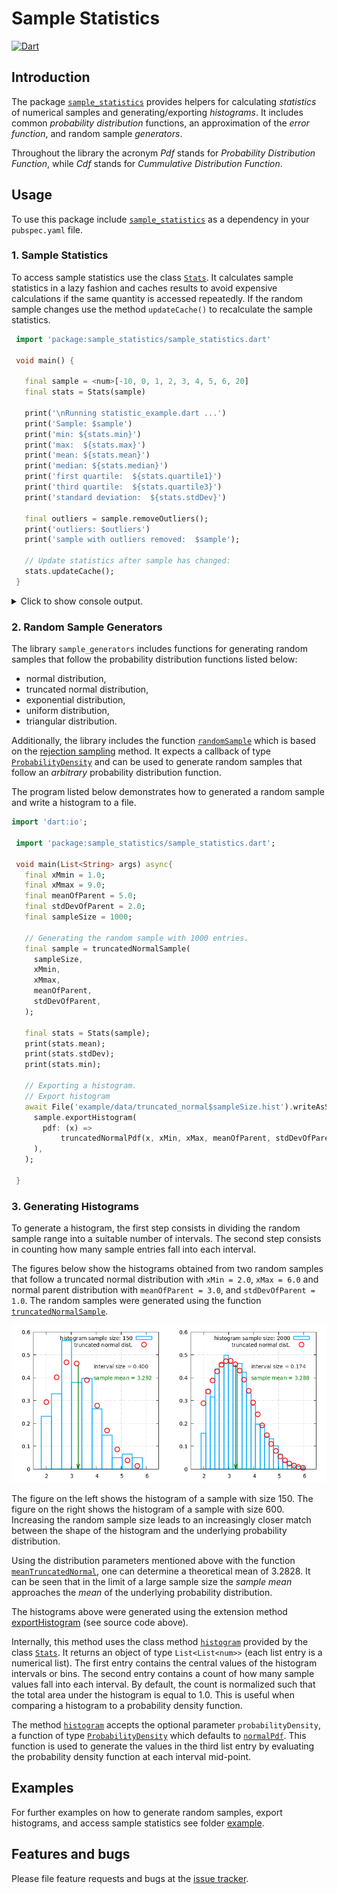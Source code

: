
# Sample Statistics
[![Dart](https://github.com/simphotonics/sample_statistics/actions/workflows/dart.yml/badge.svg)](https://github.com/simphotonics/sample_statistics/actions/workflows/dart.yml)


## Introduction

The package [`sample_statistics`][sample_statistics] provides helpers for
calculating *statistics* of numerical samples and generating/exporting
*histograms*. It includes common *probability
distribution* functions, an approximation of the *error function*,
and random sample *generators*.


Throughout the library the acronym *Pdf* stands for *Probability Distribution
Function*, while *Cdf* stands for *Cummulative Distribution Function*.

## Usage

To use this package include [`sample_statistics`][sample_statistics]
as a dependency in your `pubspec.yaml` file.

### 1. Sample Statistics

To access sample statistics use the class [`Stats`][Stats].
It calculates sample statistics in a lazy fashion and caches results
to avoid expensive calculations if the
same quantity is accessed repeatedly. If the random sample changes
use the method `updateCache()` to recalculate the sample statistics.

```Dart
 import 'package:sample_statistics/sample_statistics.dart'

 void main() {

   final sample = <num>[-10, 0, 1, 2, 3, 4, 5, 6, 20]
   final stats = Stats(sample)

   print('\nRunning statistic_example.dart ...')
   print('Sample: $sample')
   print('min: ${stats.min}')
   print('max:  ${stats.max}')
   print('mean: ${stats.mean}')
   print('median: ${stats.median}')
   print('first quartile:  ${stats.quartile1}')
   print('third quartile:  ${stats.quartile3}')
   print('standard deviation:  ${stats.stdDev}')

   final outliers = sample.removeOutliers();
   print('outliers: $outliers')
   print('sample with outliers removed:  $sample');

   // Update statistics after sample has changed:
   stats.updateCache();
 }
```

<details>  <summary> Click to show console output. </summary>

 ```Console
  $ dart  sample_statistics_example.dart

  Running sample_statistic_example.dart ...
  Sample: [-10, 0, 1, 2, 3, 4, 5, 6, 20]
  min: -10
  max: 20
  mean: 3.4444444444444446
  median: 3
  first quartile: 1
  third quartile: 5
  standard deviation: 7.779960011322538
  outliers:[-10, 20]
  sample with outliers removed: [0, 1, 2, 3, 4, 5, 6]

 ```
</details>

### 2. Random Sample Generators

The library `sample_generators` includes functions for generating random samples
that follow the probability distribution functions listed below:
 * normal distribution,
 * truncated normal distribution,
 * exponential distribution,
 * uniform distribution,
 * triangular distribution.

Additionally, the library includes the function [`randomSample`][randomSample]
which is based on the [rejection sampling][rejection-sampling] method.
It expects a callback of type [`ProbabilityDensity`][ProbabilityDensity]
and can be used to generate random samples that follow
an *arbitrary* probability distribution function.

The program listed below demonstrates how to generated a random sample
and write a histogram to a file.

```Dart
import 'dart:io';

 import 'package:sample_statistics/sample_statistics.dart';

 void main(List<String> args) async{
   final xMmin = 1.0;
   final xMmax = 9.0;
   final meanOfParent = 5.0;
   final stdDevOfParent = 2.0;
   final sampleSize = 1000;

   // Generating the random sample with 1000 entries.
   final sample = truncatedNormalSample(
     sampleSize,
     xMmin,
     xMmax,
     meanOfParent,
     stdDevOfParent,
   );

   final stats = Stats(sample);
   print(stats.mean);
   print(stats.stdDev);
   print(stats.min);

   // Exporting a histogram.
   // Export histogram
   await File('example/data/truncated_normal$sampleSize.hist').writeAsString(
     sample.exportHistogram(
       pdf: (x) =>
           truncatedNormalPdf(x, xMin, xMax, meanOfParent, stdDevOfParent),
     ),
   );

 }
```

### 3. Generating Histograms

To generate a histogram, the first step consists in dividing the random
sample range into a suitable number of intervals.
The second step consists in counting how many sample entries fall into each
interval.

The figures below show the histograms obtained from two random samples that
follow a truncated normal distribution with
`xMin = 2.0`, `xMax = 6.0` and normal parent distribution
with `meanOfParent = 3.0`, and `stdDevOfParent = 1.0`.
The random samples were generated using the function
[`truncatedNormalSample`][truncatedNormalSample].

![Histogram](https://raw.githubusercontent.com/simphotonics/sample_statistics/main/images/histogram_truncated_normal.png)


The figure on the left shows the histogram of a sample with size 150.
The figure on the right shows the histogram of a sample with size 600.
Increasing the random sample size leads to an increasingly
closer match between the shape of the histogram and
the underlying probability distribution.

Using the distribution parameters mentioned above with the function
[`meanTruncatedNormal`][meanTruncatedNormal],  one can determine
a theoretical mean of 3.2828. It can be seen that in the limit of a
large sample size the *sample mean* approaches
the *mean* of the underlying probability distribution.

The histograms above were generated using the extension method
[exportHistogram][exportHistogram] (see source code above).

Internally, this method uses the class method
[`histogram`][histogram] provided by the class [`Stats`][Stats].
It returns an object of type `List<List<num>>` (each list entry is a numerical list).
The first entry contains the central values of the histogram intervals or bins.
The second entry contains a count of how many sample values fall into each interval.
By default, the count is normalized such that the total area
under the histogram is equal to 1.0.
This is useful when comparing a histogram to a probability density function.

The method [`histogram`][histogram] accepts the optional parameter
`probabilityDensity`,
a function of type [`ProbabilityDensity`][ProbabilityDensity] which defaults
to [`normalPdf`][normalPdf].
This function is used to
generate the values in the third list entry by evaluating the
probability density function at each interval mid-point.


## Examples

For further examples on how to generate random samples, export histograms,
and access sample statistics see folder [example].



## Features and bugs

Please file feature requests and bugs at the [issue tracker].

[issue tracker]: https://github.com/simphotonics/sample_statistics/issues

[example]: https://github.com/simphotonics/sample_statistics/tree/main/example

[exportHistogram]:https://pub.dev/documentation/sample_statistics/latest/sample_statistics/StatisticsUtils/exportHistogram.html

[histogram]: https://pub.dev/documentation/sample_statistics/latest/sample_statistics/Stats/histogram.html

[meanTruncatedNormal]: https://pub.dev/documentation/sample_statistics/latest/sample_statistics/meanTruncatedNormal.html

[ProbabilityDensity]: https://pub.dev/documentation/sample_statistics/latest/sample_statistics/ProbabilityDensity.html

[normalPdf]: https://pub.dev/documentation/sample_statistics/latest/sample_statistics/normalPdf.html

[randomSample]: https://pub.dev/documentation/sample_statistics/latest/sample_statistics/randomSample.html

[rejection-sampling]: https://en.wikipedia.org/wiki/Rejection_sampling

[sample_statistics]: https://pub.dev/packages/sample_statistics

[samplePdf]: https://pub.dev/documentation/sample_statistics/latest/sample_statistics/samplePdf.html

[Stats]: https://pub.dev/documentation/sample_statistics/latest/sample_statistics/Stats-class.html

[truncatedNormalSample]: https://pub.dev/documentation/sample_statistics/latest/sample_statistics/truncatedNormalSample.html